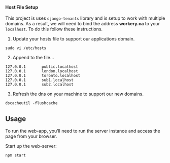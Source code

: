 
#### Host File Setup
This project is uses ``django-tenants`` library and is setup to work with multiple domains. As a result, we will need to bind the address **workery.ca** to your ``localhost``. To do this follow these instructions.

1. Update your hosts file to support our applications domain.

  ```
  sudo vi /etc/hosts
  ```

2. Append to the file...

  ```
  127.0.0.1       public.localhost
  127.0.0.1       london.localhost
  127.0.0.1       toronto.localhost
  127.0.0.1       sub1.localhost
  127.0.0.1       sub2.localhost
  ```


3. Refresh the dns on your machine to support our new domains.

  ```
  dscacheutil -flushcache
  ```

## Usage
To run the web-app, you’ll need to run the server instance and access the page from your browser.

Start up the web-server:

  ```
  npm start
  ```

